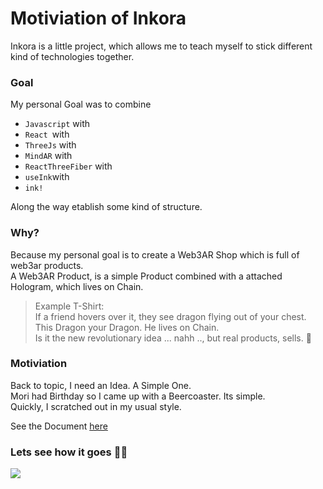 # Motiviation of Inkora

Inkora is a little project, which allows me to teach myself to stick different kind of technologies together.


### Goal 

My personal Goal was to combine 
- `Javascript` with 
- `React `with 
- `ThreeJs` with 
- `MindAR` with 
- `ReactThreeFiber` with 
- `useInk`with 
- `ink!` 

Along the way etablish some kind of structure.

### Why? 
Because my personal goal is to create a Web3AR Shop which is full of web3ar products.    
A Web3AR Product, is a simple Product combined with a attached Hologram, which lives on Chain.  
> Example T-Shirt:   
> If a friend hovers over it, they see dragon flying out of your chest. This Dragon your Dragon. He lives on Chain.    
> Is it the new revolutionary idea ... nahh .., but real products, sells.  🛒

### Motiviation

Back to topic, I need an Idea. A Simple One.    
Mori had Birthday so I came up with a Beercoaster. Its simple.  
Quickly, I scratched out in my usual style.  

See the Document [here](/Notes/Software-Design.md)


### Lets see how it goes 🧑‍🏭

![](/assets/CatRubic.jpg)

